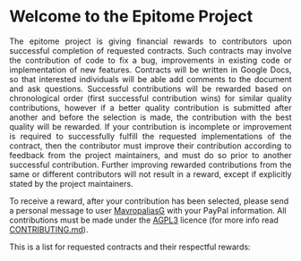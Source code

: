 # Welcome to the Epitome Project

<p align="justify">The epitome project is giving financial rewards to contributors upon successful completion of requested contracts. Such contracts may involve the contribution of code to fix a bug, improvements in existing code or implementation of new features. Contracts will be written in Google Docs, so that interested individuals will be able add comments to the document and ask questions. Successful contributions will be rewarded based on chronological order (first successful contribution wins) for similar quality contributions, however if a better quality contribution is submitted after another and before the selection is made, the contribution with the best quality will be rewarded. If your contribution is incomplete or improvement is required to successfully fulfill the requested implementations of the contract, then the contributor must improve their contribution according to feedback from the project maintainers, and must do so prior to another successful contribution. Further improving rewarded contributions from the same or different contributors will not result in a reward, except if explicitly stated by the project maintainers. 

To receive a reward, after your contribution has been selected, please send a personal message to user [MavropaliasG](https://github.com/MavropaliasG) with your PayPal information. All contributions must be made under the [AGPL3](LICENSE.txt) licence (for more info read [CONTRIBUTING.md](CONTRIBUTING.md)).

This is a list for requested contracts and their respectful rewards:
